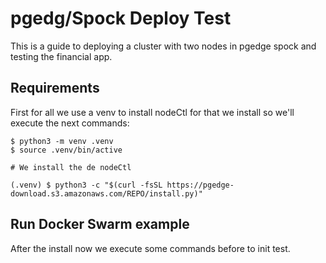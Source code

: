 # pgedg/Spock Deploy Test

This is a guide to deploying a cluster with two nodes in pgedge spock and testing the financial app.

## Requirements

First for all we use a venv to install nodeCtl for that we install so we'll execute the next commands:

```
$ python3 -m venv .venv
$ source .venv/bin/active

# We install the de nodeCtl

(.venv) $ python3 -c "$(curl -fsSL https://pgedge-download.s3.amazonaws.com/REPO/install.py)"

```

## Run Docker Swarm example

After the install now we execute some commands before to init test.